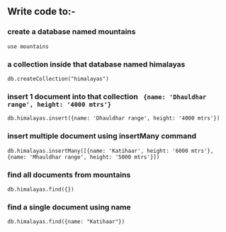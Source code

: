 ## Write code to:-

### create a database named mountains
```
use mountains
```
### a collection inside that database named himalayas
```
db.createCollection("himalayas")
```
### insert 1 document into that collection ``` {name: 'Dhauldhar range', height: '4000 mtrs'}```
```
db.himalayas.insert({name: 'Dhauldhar range', height: '4000 mtrs'})
```
### insert multiple document using insertMany command
```
db.himalayas.insertMany([{name: 'Katihaar', height: '6000 mtrs'},{name: 'Mhauldhar range', height: '5000 mtrs'}])
```
### find all documents from mountains
```
db.himalayas.find({})
```
### find a single document using name
```
db.himalayas.find({name: "Katihaar"})
```